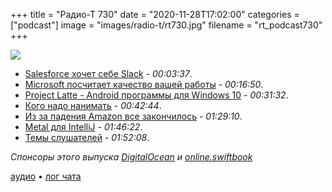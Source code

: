 +++
title = "Радио-Т 730"
date = "2020-11-28T17:02:00"
categories = ["podcast"]
image = "images/radio-t/rt730.jpg"
filename = "rt_podcast730"
+++

![](https://radio-t.com/images/radio-t/rt730.jpg)

- [Salesforce хочет себе Slack](https://venturebeat.com/2020/11/26/salesforce-in-talks-to-acquire-slack/) - *00:03:37*.
- [Microsoft посчитает качество вашей работы](https://gizmodo.com/microsofts-creepy-new-productivity-score-gamifies-workp-1845763063) - *00:16:50*.
- [Project Latte - Android программы для Windows 10](https://www.windowscentral.com/windows-10-project-latte-android-apps) - *00:31:32*.
- [Кого надо нанимать](https://alexw.substack.com/p/hire) - *00:42:44*.
- [Из за падения Amazon все закончилось](https://eminetra.com.au/people-cant-vacuum-or-use-their-doorbell-because-amazons-cloud-servers-are-down/74505/) - *01:29:10*.
- [Metal для IntelliJ](https://blog.jetbrains.com/platform/2020/11/metal-for-intellij-platform/) - *01:46:22*.
- [Темы слушателей](https://radio-t.com/p/2020/11/24/prep-730/) - *01:52:08*.

*Спонсоры этого выпуска [DigitalOcean](https://do.co/radiot) и [online.swiftbook](https://online.swiftbook.ru/)*


[аудио](https://cdn.radio-t.com/rt_podcast730.mp3) • [лог чата](https://chat.radio-t.com/logs/radio-t-730.html)
<audio src="https://cdn.radio-t.com/rt_podcast730.mp3" preload="none"></audio>
